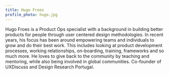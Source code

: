 ```yaml
---
title: Hugo Froes
profile_photo: hugo.jpg
---
```

Hugo Froes is a Product Ops specialist with a background in building better products for people through user centered design methodologies. In recent years, his focus has been around empowering teams and individuals to grow and do their best work. This includes looking at product development processes, working relationships, on-boarding, training, frameworks and so much more. He loves to give back to the community by teaching and mentoring, while also being involved in global communities. Co-founder of UXDiscuss and Design Research Portugal.
